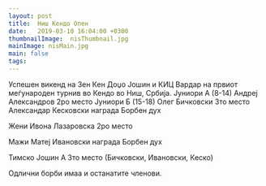 ```yaml
---
layout: post
title:  Ниш Кендо Опен
date:   2019-03-10 16:04:00 +0300
thumbnailImage:  nisThumbnail.jpg
mainImage: nisMain.jpg
main: false
tags:  
---
```


Успешен викенд на Зен Кен Доџо Јошин и КИЦ Вардар на првиот меѓународен турнив во Кендо во Ниш, Србија.
Јуниори А (8-14)
Андреј Александров 2ро место
Јуниори Б (15-18)
Олег Бичковски 3то место
Александар Кесковски награда Борбен дух

Жени
Ивона Лазаровска 2ро место

Мажи
Матеј Ивановски награда Борбен дух

Тимско
Јошин А 3то место
(Бичковски, Ивановски, Кеско)

Одлични борби имаа и останатите членови.
